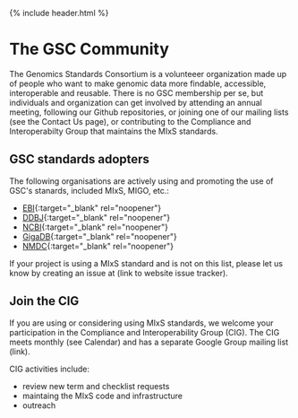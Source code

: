 {% include header.html %}

The GSC Community
===============

The Genomics Standards Consortium is a volunteeer organization made up of people who want to make genomic data more findable, accessible, interoperable and reusable. There is no GSC membership per se, but individuals and organization can get involved by attending an annual meeting, following our Github repositories, or joining one of our mailing lists (see the Contact Us page), or contributing to the Compliance and Interoperabilty Group that maintains the MIxS standards. 

## GSC standards adopters

The following organisations are actively using and promoting the use of GSC's stanards, included MIxS, MIGO, etc.:
- [EBI](https://www.ebi.ac.uk/ena/browser/checklists){:target="_blank" rel="noopener"}
- [DDBJ](https://www.ddbj.nig.ac.jp/biosample/submission-e.html#MIxS_Sample){:target="_blank" rel="noopener"}
- [NCBI](https://submit.ncbi.nlm.nih.gov/biosample/template/){:target="_blank" rel="noopener"}
- [GigaDB](http://www.gigadb.org){:target="_blank" rel="noopener"}
- [NMDC](https://microbiomedata.github.io/nmdc-metadata/Metadata_Documentation_Overview/){:target="_blank" rel="noopener"}

If your project is using a MIxS standard and is not on this list, please let us know by creating an issue at (link to website issue tracker).

## Join the CIG

If you are using or considering using MIxS standards, we welcome your participation in the Compliance and Interoperability Group (CIG). The CIG meets monthly (see Calendar) and has a separate Google Group mailing list (link). 

CIG activities include:
- review new term and checklist requests
- maintaing the MIxS code and infrastructure
- outreach


